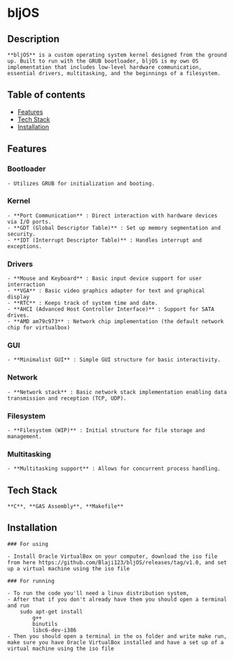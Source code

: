 # bljOS

## Description

    **bljOS** is a custom operating system kernel designed from the ground up. Built to run with the GRUB bootloader, bljOS is my own OS implementation that includes low-level hardware communication, essential drivers, multitasking, and the beginnings of a filesystem.

## Table of contents

- [Features](#features)
- [Tech Stack](#tech-stack)
- [Installation](#installation)

## Features
 
### Bootloader
 
    - Utilizes GRUB for initialization and booting.

### Kernel
 
    - **Port Communication** : Direct interaction with hardware devices via I/O ports.
    - **GDT (Global Descriptor Table)** : Set up memory segmentation and security.
    - **IDT (Interrupt Descriptor Table)** : Handles interrupt and exceptions.

### Drivers

    - **Mouse and Keyboard** : Basic input device support for user interraction
    - **VGA** : Basic video graphics adapter for text and graphical display
    - **RTC** : Keeps track of system time and date.
    - **AHCI (Advanced Host Controller Interface)** : Support for SATA drives.
    - **AMD am79c973** : Network chip implementation (the default network chip for virtualbox)

### GUI

    - **Minimalist GUI** : Simple GUI structure for basic interactivity.

### Network

    - **Network stack** : Basic network stack implementation enabling data transmission and reception (TCP, UDP).

### Filesystem

    - **Filesystem (WIP)** : Initial structure for file storage and management.

### Multitasking

    - **Multitasking support** : Allows for concurrent process handling.

## Tech Stack

    **C**, **GAS Assembly**, **Makefile**

## Installation

    ### For using

    - Install Oracle VirtualBox on your computer, download the iso file from here https://github.com/Blaji123/bljOS/releases/tag/v1.0, and set up a virtual machine using the iso file

    ### For running

    - To run the code you'll need a linux distribution system,
    - After that if you don't already have them you should open a terminal and run
        sudo apt-get install
            g++
            binutils
            libc6-dev-i386
    - Then you should open a terminal in the os folder and write make run, make sure you have Oracle VirtualBox installed and have a set up of a virtual machine using the iso file





